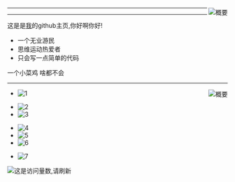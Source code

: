 <div style='background-image: url("http://123.57.42.227:20041/getRandPng"); '>
 
 
<img  align="right" src="https://github-readme-stats.vercel.app/api?username=Kloping&show_icons=true&title_color=7685FFFF&text_color=DA0094FF&icon_color=AD9CFF&bg_color=FF,545251FF,332328FF&hide_border=false&locale=cn" alt="概要">

 
<hr>
<hr>
 
这是是<a href="http://github.com/Kloping">我</a>的github主页,你好啊你好!

* 一个无业游民
* 思维运动热爱者
* 只会写一点简单的代码
 
一个小菜鸡 啥都不会

<hr>

<img align="right" src="https://github-readme-stats.vercel.app/api/top-langs/?username=kloping&layout=compact&theme=tokyonight&show_icons=true&title_color=7685FFFF&text_color=DA0094FF&icon_color=AD9CFF&bg_color=FF,545251FF,332328FF&hide_border=false" alt="概要">

* ![1](https://img.shields.io/badge/-Kotlin-FEE?style=flat-square&logo=Kotlin&logoColor=55F)
- ![2](https://img.shields.io/badge/-Python-555?style=flat-square&logo=Python&logoColor=FF9) <br>
- ![3](https://img.shields.io/badge/-Java-FFFFFF?style=flat-square&logo=Java&logoColor=F00) 
* ![4](https://img.shields.io/badge/-Linux-00000F?style=flat-square&logo=Linux&logoColor=fff) <br>
* ![5](https://img.shields.io/badge/-Windows-0078D6?style=flat-square&logo=Windows) 
* ![6](https://img.shields.io/badge/-Android-8FA?style=flat-square&logo=Android&logoColor=FFF)
- ![7](https://img.shields.io/badge/-MySQL-FFF?style=flat-square&logo=MySQL&logoColor=000) <br>

![这是访问量数,请刷新](https://jwenjian-visitor-badge-5.glitch.me/badge?page_id=kloping.kloping.readme)

</div>
 

 
